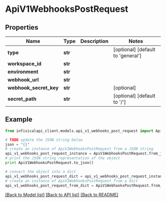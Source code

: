 # ApiV1WebhooksPostRequest


## Properties
Name | Type | Description | Notes
------------ | ------------- | ------------- | -------------
**type** | **str** |  | [optional] [default to 'general']
**workspace_id** | **str** |  | 
**environment** | **str** |  | 
**webhook_url** | **str** |  | 
**webhook_secret_key** | **str** |  | [optional] 
**secret_path** | **str** |  | [optional] [default to '/']

## Example

```python
from infisicalapi_client.models.api_v1_webhooks_post_request import ApiV1WebhooksPostRequest

# TODO update the JSON string below
json = "{}"
# create an instance of ApiV1WebhooksPostRequest from a JSON string
api_v1_webhooks_post_request_instance = ApiV1WebhooksPostRequest.from_json(json)
# print the JSON string representation of the object
print ApiV1WebhooksPostRequest.to_json()

# convert the object into a dict
api_v1_webhooks_post_request_dict = api_v1_webhooks_post_request_instance.to_dict()
# create an instance of ApiV1WebhooksPostRequest from a dict
api_v1_webhooks_post_request_from_dict = ApiV1WebhooksPostRequest.from_dict(api_v1_webhooks_post_request_dict)
```
[[Back to Model list]](../README.md#documentation-for-models) [[Back to API list]](../README.md#documentation-for-api-endpoints) [[Back to README]](../README.md)


